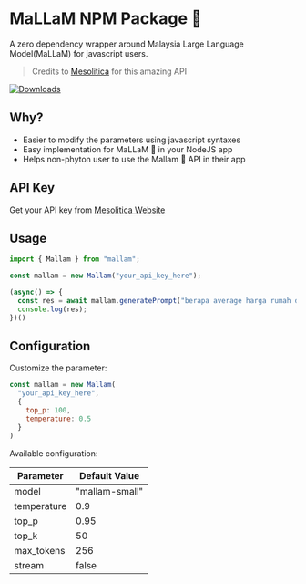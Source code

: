 # MaLLaM NPM Package 🌙

A zero dependency wrapper around Malaysia Large Language Model(MaLLaM) for javascript users.

> Credits to [Mesolitica](https://mesolitica.com/) for this amazing API

[![Downloads](https://img.shields.io/npm/dm/mallam.svg)](https://npmjs.com/mallam)

## Why?
- Easier to modify the parameters using javascript syntaxes
- Easy implementation for MaLLaM 🌙 in your NodeJS app
- Helps non-phyton user to use the Mallam 🌙 API in their app

## API Key
Get your API key from [Mesolitica Website](https://app.nous.mesolitica.com/)

## Usage

```javascript
import { Mallam } from "mallam";

const mallam = new Mallam("your_api_key_here");

(async() => {
  const res = await mallam.generatePrompt("berapa average harga rumah dekat johor?");
  console.log(res);
})()
```

## Configuration

Customize the parameter:
```javascript
const mallam = new Mallam(
  "your_api_key_here",
  {
    top_p: 100,
    temperature: 0.5
  }
)
```
Available configuration:

| Parameter    | Default Value |
| -------- | ------- |
| model  |"mallam-small"    |
| temperature | 0.9     |
| top_p    | 0.95    |
| top_k    | 50    |
| max_tokens    | 256    |
| stream    | false    |


